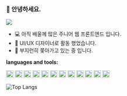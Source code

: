 ### 👋 안녕하세요. 
<a href="https://www.notion.so/alicewonderland/About-Me-373bd1eb1bd94ed296228f03ff263bc2" target="_blank"><img src="https://img.shields.io/badge/profile-%23FFFFFF.svg?style=for-the-badge&logo=notion&logoColor=black&link=https://www.notion.so/alicewonderland/About-Me-373bd1eb1bd94ed296228f03ff263bc2"/></a> 

- 💻 아직 배울께 많은 주니어 웹 프론트앤드 입니다.
- 🎨 UI/UX 디자이너로 활동 했었습니다.
- 🌱 부지런히 쫒아가고 있는 중 입니다.  

**languages and tools:**  
<p>
<code><img height="20" src="https://upload.wikimedia.org/wikipedia/commons/thumb/6/61/HTML5_logo_and_wordmark.svg/1024px-HTML5_logo_and_wordmark.svg.png?20170517184425"></code>
<code><img height="20" src="https://upload.wikimedia.org/wikipedia/commons/thumb/d/d5/CSS3_logo_and_wordmark.svg/1920px-CSS3_logo_and_wordmark.svg.png"></code>
<code><img height="20" src="https://sass-lang.com/assets/img/styleguide/seal-color-aef0354c.png"></code>
<code><img height="20" src="https://upload.wikimedia.org/wikipedia/commons/thumb/9/99/Unofficial_JavaScript_logo_2.svg/1920px-Unofficial_JavaScript_logo_2.svg.png"></code>
<code><img height="20" src="https://upload.wikimedia.org/wikipedia/commons/f/f1/Vue.png"></code>
<code><img height="20" src="https://upload.wikimedia.org/wikipedia/commons/thumb/a/a7/React-icon.svg/1024px-React-icon.svg.png"></code>
<code><img height="20" src="https://nodejs.org/static/images/logo-hexagon-card.png"></code>
<code><img height="20" src="https://git-scm.com/images/logos/logomark-orange@2x.png"></code>
<code><img height="20" src="https://upload.wikimedia.org/wikipedia/commons/thumb/9/9a/Visual_Studio_Code_1.35_icon.svg/1920px-Visual_Studio_Code_1.35_icon.svg.png"></code>
<code><img height="20" src="https://upload.wikimedia.org/wikipedia/commons/thumb/f/fb/Adobe_Illustrator_CC_icon.svg/1200px-Adobe_Illustrator_CC_icon.svg.png" style="max-width: 100%;"></code>
<code><img height="20" src="https://upload.wikimedia.org/wikipedia/commons/thumb/a/af/Adobe_Photoshop_CC_icon.svg/1920px-Adobe_Photoshop_CC_icon.svg.png"></code>
<code><img height="20" src="https://upload.wikimedia.org/wikipedia/commons/thumb/c/c2/Adobe_XD_CC_icon.svg/256px-Adobe_XD_CC_icon.svg.png"></code>
</p>

![Top Langs](https://github-readme-stats.vercel.app/api/top-langs/?username=Amarse&layout=compact)
